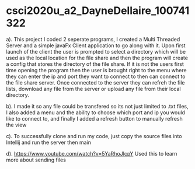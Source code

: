 # csci2020u_a2_DayneDellaire_100741322

a). This project I coded 2 seperate programs, I created a Multi Threaded Server and a simple javaFx Client application to go along with it. Upon first launch of the client the user is prompted to select a directory which will be used as the local location for the file share and then the program will create a config that stores the directory of the file share. If it is not the users first time opening the program then the user is brought right to the menu where they can enter the ip and port they want to connect to then can connect to the file share server. Once connected to the server they can refreh the file lists, download any file from the server or upload any file from their local directory.

b). I made it so any file could be transfered so its not just limited to .txt files, I also added a menu and the ability to choose which port and ip you would like to connect to, and finally I added a refresh button to manually refresh the view

c). To successfully clone and run my code, just copy the source files into Intellij and run the server then main

d). https://www.youtube.com/watch?v=5YaRhoJlcpY Used this to learn more about sending files
